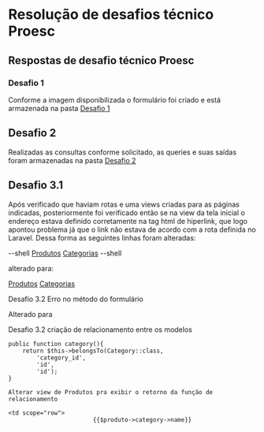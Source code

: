 # Resolução de desafios técnico Proesc

## Respostas de desafio técnico Proesc

 ### Desafio 1

Conforme a imagem disponibilizada o formulário foi criado e está armazenada na pasta [Desafio 1](./desafio1/resolucao_desafio1)

 ## Desafio 2
Realizadas as consultas conforme solicitado, as queries e suas saídas foram armazenadas na pasta [Desafio 2](./desafio2/resoluca_desafio2)


## Desafio 3.1
Após verificado que haviam rotas e uma views criadas para as páginas indicadas, posteriormente foi verificado então se na view da tela inicial
o endereço estava definido corretamente na tag html de hiperlink, que logo apontou problema já que o link não estava de acordo com a rota definida
no Laravel. Dessa forma as seguintes linhas foram alteradas:


--shell
<a href="{{ url('/produtos') }}">Produtos</a>
<a href="{{ url('/categorias') }}">Categorias</a>
--shell 
 
alterado para:
                    
<a href="{{ url('/produtos/listar') }}">Produtos</a>
<a href="{{ url('/categorias/listar') }}">Categorias</a>

Desafio 3.2
Erro no método do formulário
<form name="formCard" id="formCard" method="GET" action="{{url('categorias/listar')}}">

Alterado para 
<form name="formCard" id="formCard" method="POST" action="{{url('categorias/listar')}}">

Desafio 3.2
criação de relacionamento entre os modelos

    public function category(){
        return $this->belongsTo(Category::class,
            'category_id',
            'id',
            'id');
    }
    
    Alterar view de Produtos pra exibir o retorno da função de relacionamento
    
    <td scope="row">
                            {{$produto->category->name}}

